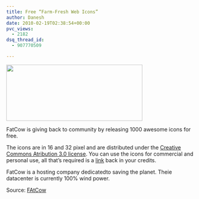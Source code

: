```yaml
---
title: Free “Farm-Fresh Web Icons”
author: Danesh
date: 2010-02-19T02:38:54+00:00
pvc_views:
  - 2182
dsq_thread_id:
  - 907770509

---
```

<img loading="lazy" class="alignnone size-full wp-image-1991" title="fatcow.free.icons" src="/wp-content/uploads/2010/02/fatcow.free_.icons_.png" alt="" width="361" height="149" />

FatCow is giving back to community by releasing 1000 awesome icons for free.

The icons are in 16 and 32 pixel and are distributed under the [Creative Commons Atribution 3.0 license][1]. You can use the icons for commercial and personal use, all that&#8217;s required is a [link][2] back in your credits.

FatCow is a hosting company dedicatedto saving the planet. Theie datacenter is currently 100% wind power.

Source: [FAtCow][2]

<div id="_mcePaste" style="position: absolute; left: -10000px; top: 0px; width: 1px; height: 1px; overflow: hidden;">
  http://creativecommons.org/licenses/by/3.0/us/
</div>

 [1]: http://creativecommons.org/licenses/by/3.0/us/
 [2]: http://www.fatcow.com/free-icons/